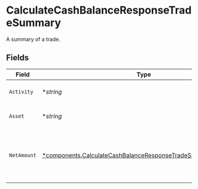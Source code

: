 # CalculateCashBalanceResponseTradeSummary

A summary of a trade.


## Fields

| Field                                                                                                                                         | Type                                                                                                                                          | Required                                                                                                                                      | Description                                                                                                                                   | Example                                                                                                                                       |
| --------------------------------------------------------------------------------------------------------------------------------------------- | --------------------------------------------------------------------------------------------------------------------------------------------- | --------------------------------------------------------------------------------------------------------------------------------------------- | --------------------------------------------------------------------------------------------------------------------------------------------- | --------------------------------------------------------------------------------------------------------------------------------------------- |
| `Activity`                                                                                                                                    | **string*                                                                                                                                     | :heavy_minus_sign:                                                                                                                            | The ledger activity for the trade.                                                                                                            | accounts/01H8FB90ZRRFWXB4XC2JPJ1D4Y/activities/0GJQHY6FJNV                                                                                    |
| `Asset`                                                                                                                                       | **string*                                                                                                                                     | :heavy_minus_sign:                                                                                                                            | The asset that was traded.                                                                                                                    | assets/8395                                                                                                                                   |
| `NetAmount`                                                                                                                                   | [*components.CalculateCashBalanceResponseTradeSummaryNetAmount](../../models/components/calculatecashbalanceresponsetradesummarynetamount.md) | :heavy_minus_sign:                                                                                                                            | The net amount of the trade in USD. This value is always positive.                                                                            | {<br/>"value": "100.00"<br/>}                                                                                                                 |